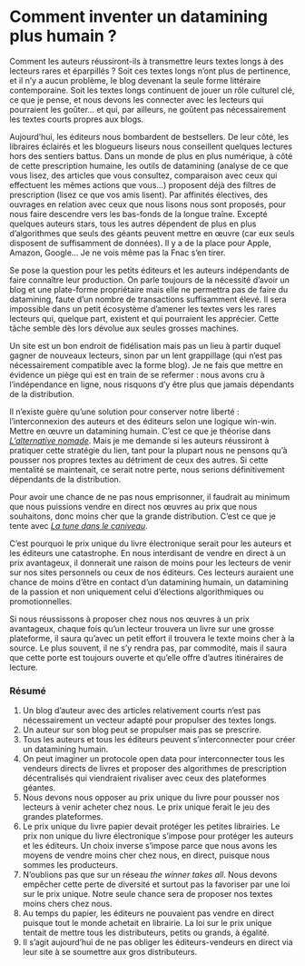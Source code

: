 # Comment inventer un datamining plus humain&nbsp;?

Comment les auteurs réussiront-ils à transmettre leurs textes longs à des lecteurs rares et éparpillés ? Soit ces textes longs n’ont plus de pertinence, et il n’y a aucun problème, le blog devenant la seule forme littéraire contemporaine. Soit les textes longs continuent de jouer un rôle culturel clé, ce que je pense, et nous devons les connecter avec les lecteurs qui pourraient les goûter… et qui, par ailleurs, ne goûtent pas nécessairement les textes courts propres aux blogs.<span id="more-19986"></span>

Aujourd’hui, les éditeurs nous bombardent de bestsellers. De leur côté, les libraires éclairés et les blogueurs liseurs nous conseillent quelques lectures hors des sentiers battus. Dans un monde de plus en plus numérique, à côté de cette prescription humaine, les outils de datamining (analyse de ce que vous lisez, des articles que vous consultez, comparaison avec ceux qui effectuent les mêmes actions que vous…) proposent déjà des filtres de prescription (lisez ce que vos amis lisent). Par affinités électives, des ouvrages en relation avec ceux que nous lisons nous sont proposés, pour nous faire descendre vers les bas-fonds de la longue traîne. Excepté quelques auteurs stars, tous les autres dépendent de plus en plus d’algorithmes que seuls des géants peuvent mettre en œuvre (car eux seuls disposent de suffisamment de données). Il y a de la place pour Apple, Amazon, Google… Je ne vois même pas la Fnac s’en tirer.

Se pose la question pour les petits éditeurs et les auteurs indépendants de faire connaître leur production. On parle toujours de la nécessité d’avoir un blog et une plate-forme propriétaire mais elle ne permettra pas de faire du datamining, faute d’un nombre de transactions suffisamment élevé. Il sera impossible dans un petit écosystème d’amener les textes vers les rares lecteurs qui, quelque part, existent et qui pourraient les apprécier. Cette tâche semble dès lors dévolue aux seules grosses machines.

Un site est un bon endroit de fidélisation mais pas un lieu à partir duquel gagner de nouveaux lecteurs, sinon par un lent grappillage (qui n’est pas nécessairement compatible avec la forme blog). Je ne fais que mettre en évidence un piège qui est en train de se refermer : nous avons cru à l’indépendance en ligne, nous risquons d’y être plus que jamais dépendants de la distribution.

Il n’existe guère qu’une solution pour conserver notre liberté : l’interconnexion des auteurs et des éditeurs selon une logique win-win. Mettre en œuvre un datamining humain. C’est ce que je théorise dans [*L’alternative nomade*](https://tcrouzet.com/alternative-nomade/). Mais je me demande si les auteurs réussiront à pratiquer cette stratégie du lien, tant pour la plupart nous ne pensons qu’à pousser nos propres textes au détriment de ceux des autres. Si cette mentalité se maintenait, ce serait notre perte, nous serions définitivement dépendants de la distribution.

Pour avoir une chance de ne pas nous emprisonner, il faudrait au minimum que nous puissions vendre en direct nos œuvres au prix que nous souhaitons, donc moins cher que la grande distribution. C’est ce que je tente avec [*La tune dans le caniveau*](https://tcrouzet.com/tune-caniveau/).

C’est pourquoi le prix unique du livre électronique serait pour les auteurs et les éditeurs une catastrophe. En nous interdisant de vendre en direct à un prix avantageux, il donnerait une raison de moins pour les lecteurs de venir sur nos sites personnels ou ceux de nos éditeurs. Ces lecteurs auraient une chance de moins d’être en contact d’un datamining humain, un datamining de la passion et non uniquement celui d’élections algorithmiques ou promotionnelles.

Si nous réussissons à proposer chez nous nos œuvres à un prix avantageux, chaque fois qu’un lecteur trouvera un livre sur une grosse plateforme, il saura qu’avec un petit effort il trouvera le texte moins cher à la source. Le plus souvent, il ne s’y rendra pas, par commodité, mais il saura que cette porte est toujours ouverte et qu’elle offre d’autres itinéraires de lecture.

### Résumé

1. Un blog d’auteur avec des articles relativement courts n’est pas nécessairement un vecteur adapté pour propulser des textes longs.
2. Un auteur sur son blog peut se propulser mais pas se prescrire.
3. Tous les auteurs et tous les éditeurs peuvent s’interconnecter pour créer un datamining humain.
4. On peut imaginer un protocole open data pour interconnecter tous les vendeurs directs de livres et proposer des algorithmes de prescription décentralisés qui viendraient rivaliser avec ceux des plateformes géantes.
5. Nous devons nous opposer au prix unique du livre pour pousser nos lecteurs à venir acheter chez nous. Le prix unique ferait le jeu des grandes plateformes.
6. Le prix unique du livre papier devait protéger les petites librairies. Le prix non unique du livre électronique s’impose pour protéger les auteurs et les éditeurs. Un choix inverse s’impose parce que nous avons les moyens de vendre moins cher chez nous, en direct, puisque nous sommes les producteurs.
7. N’oublions pas que sur un réseau *the winner takes all*. Nous devons empêcher cette perte de diversité et surtout pas la favoriser par une loi sur le prix unique. Notre seule chance sera de proposer nos textes moins chers chez nous.
8. Au temps du papier, les éditeurs ne pouvaient pas vendre en direct puisque tout le monde achetait en librairie. La loi sur le prix unique tentait de mettre tous les distributeurs, petits ou grands, à égalité.
9. Il s’agit aujourd’hui de ne pas obliger les éditeurs-vendeurs en direct via leur site à se soumettre aux gros distributeurs.